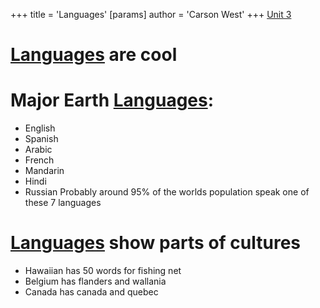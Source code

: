 +++
 title = 'Languages'
[params]
	author = 'Carson West'
+++
[Unit 3](./../unit-3/)

# [Languages](./../languages/) are cool
# Major Earth [Languages](./../languages/):
- English
- Spanish
- Arabic
- French
- Mandarin
- Hindi
- Russian
Probably around 95% of the worlds population speak one of these 7 languages

# [Languages](./../languages/) show parts of cultures
- Hawaiian has 50 words for fishing net
- Belgium has flanders and wallania
- Canada has canada and quebec

